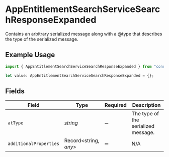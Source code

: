 # AppEntitlementSearchServiceSearchResponseExpanded

Contains an arbitrary serialized message along with a @type that describes the type of the serialized message.

## Example Usage

```typescript
import { AppEntitlementSearchServiceSearchResponseExpanded } from "conductorone-sdk-typescript/sdk/models/shared";

let value: AppEntitlementSearchServiceSearchResponseExpanded = {};
```

## Fields

| Field                               | Type                                | Required                            | Description                         |
| ----------------------------------- | ----------------------------------- | ----------------------------------- | ----------------------------------- |
| `atType`                            | *string*                            | :heavy_minus_sign:                  | The type of the serialized message. |
| `additionalProperties`              | Record<string, *any*>               | :heavy_minus_sign:                  | N/A                                 |